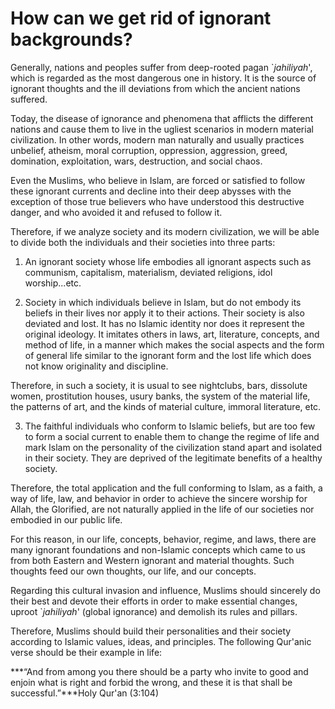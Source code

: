 How can we get rid of ignorant backgrounds?
===========================================

Generally, nations and peoples suffer from deep-rooted pagan
\`*jahiliyah*', which is regarded as the most dangerous one in history.
It is the source of ignorant thoughts and the ill deviations from which
the ancient nations suffered.

Today, the disease of ignorance and phenomena that afflicts the
different nations and cause them to live in the ugliest scenarios in
modern material civilization. In other words, modern man naturally and
usually practices unbelief, atheism, moral corruption, oppression,
aggression, greed, domination, exploitation, wars, destruction, and
social chaos.

Even the Muslims, who believe in Islam, are forced or satisfied to
follow these ignorant currents and decline into their deep abysses with
the exception of those true believers who have understood this
destructive danger, and who avoided it and refused to follow it.

Therefore, if we analyze society and its modern civilization, we will be
able to divide both the individuals and their societies into three
parts:

1. An ignorant society whose life embodies all ignorant aspects such as
communism, capitalism, materialism, deviated religions, idol
worship...etc.

2. Society in which individuals believe in Islam, but do not embody its
beliefs in their lives nor apply it to their actions. Their society is
also deviated and lost. It has no Islamic identity nor does it represent
the original ideology. It imitates others in laws, art, literature,
concepts, and method of life, in a manner which makes the social aspects
and the form of general life similar to the ignorant form and the lost
life which does not know originality and discipline.

Therefore, in such a society, it is usual to see nightclubs, bars,
dissolute women, prostitution houses, usury banks, the system of the
material life, the patterns of art, and the kinds of material culture,
immoral literature, etc.

3. The faithful individuals who conform to Islamic beliefs, but are too
few to form a social current to enable them to change the regime of life
and mark Islam on the personality of the civilization stand apart and
isolated in their society. They are deprived of the legitimate benefits
of a healthy society.

Therefore, the total application and the full conforming to Islam, as a
faith, a way of life, law, and behavior in order to achieve the sincere
worship for Allah, the Glorified, are not naturally applied in the life
of our societies nor embodied in our public life.

For this reason, in our life, concepts, behavior, regime, and laws,
there are many ignorant foundations and non-Islamic concepts which came
to us from both Eastern and Western ignorant and material thoughts. Such
thoughts feed our own thoughts, our life, and our concepts.

Regarding this cultural invasion and influence, Muslims should sincerely
do their best and devote their efforts in order to make essential
changes, uproot \`*jahiliyah*' (global ignorance) and demolish its rules
and pillars.

Therefore, Muslims should build their personalities and their society
according to Islamic values, ideas, and principles. The following
Qur'anic verse should be their example in life:

***“And from among you there should be a party who invite to good and
enjoin what is right and forbid the wrong, and these it is that shall be
successful.”***Holy Qur'an (3:104)


